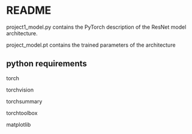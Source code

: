 # README
project1_model.py contains the PyTorch description of the ResNet model architecture.

project_model.pt contains the trained parameters of the architecture

## python requirements
torch

torchvision

torchsummary

torchtoolbox

matplotlib

